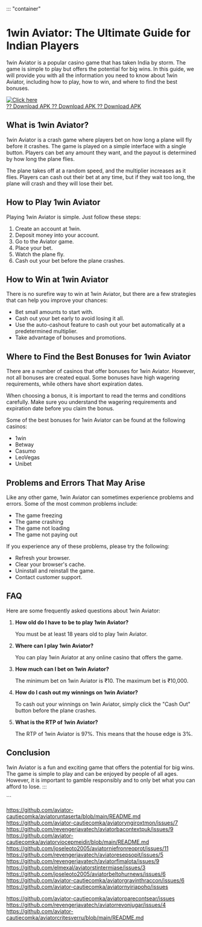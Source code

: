 ::: \"container\"
# 1win Aviator: The Ultimate Guide for Indian Players

1win Aviator is a popular casino game that has taken India by storm. The
game is simple to play but offers the potential for big wins. In this
guide, we will provide you with all the information you need to know
about 1win Aviator, including how to play, how to win, and where to find
the best bonuses.

[![Click
here](https://readscoops.com/wp-content/uploads/2023/03/Readscoop-aviator-1-1.jpg)](https://traff.sbs/deff)\
[?? Download APK ?? Download APK ?? Download
APK](https://traff.sbs/deff)

## What is 1win Aviator?

1win Aviator is a crash game where players bet on how long a plane will
fly before it crashes. The game is played on a simple interface with a
single button. Players can bet any amount they want, and the payout is
determined by how long the plane flies.

The plane takes off at a random speed, and the multiplier increases as
it flies. Players can cash out their bet at any time, but if they wait
too long, the plane will crash and they will lose their bet.

## How to Play 1win Aviator

Playing 1win Aviator is simple. Just follow these steps:

1.  Create an account at 1win.
2.  Deposit money into your account.
3.  Go to the Aviator game.
4.  Place your bet.
5.  Watch the plane fly.
6.  Cash out your bet before the plane crashes.

## How to Win at 1win Aviator

There is no surefire way to win at 1win Aviator, but there are a few
strategies that can help you improve your chances:

-   Bet small amounts to start with.
-   Cash out your bet early to avoid losing it all.
-   Use the auto-cashout feature to cash out your bet automatically at a
    predetermined multiplier.
-   Take advantage of bonuses and promotions.

## Where to Find the Best Bonuses for 1win Aviator

There are a number of casinos that offer bonuses for 1win Aviator.
However, not all bonuses are created equal. Some bonuses have high
wagering requirements, while others have short expiration dates.

When choosing a bonus, it is important to read the terms and conditions
carefully. Make sure you understand the wagering requirements and
expiration date before you claim the bonus.

Some of the best bonuses for 1win Aviator can be found at the following
casinos:

-   1win
-   Betway
-   Casumo
-   LeoVegas
-   Unibet

## Problems and Errors That May Arise

Like any other game, 1win Aviator can sometimes experience problems and
errors. Some of the most common problems include:

-   The game freezing
-   The game crashing
-   The game not loading
-   The game not paying out

If you experience any of these problems, please try the following:

-   Refresh your browser.
-   Clear your browser\'s cache.
-   Uninstall and reinstall the game.
-   Contact customer support.

## FAQ

Here are some frequently asked questions about 1win Aviator:

1.  **How old do I have to be to play 1win Aviator?**

    You must be at least 18 years old to play 1win Aviator.

2.  **Where can I play 1win Aviator?**

    You can play 1win Aviator at any online casino that offers the game.

3.  **How much can I bet on 1win Aviator?**

    The minimum bet on 1win Aviator is ₹10. The maximum bet is ₹10,000.

4.  **How do I cash out my winnings on 1win Aviator?**

    To cash out your winnings on 1win Aviator, simply click the "Cash
    Out" button before the plane crashes.

5.  **What is the RTP of 1win Aviator?**

    The RTP of 1win Aviator is 97%. This means that the house edge is
    3%.

## Conclusion

1win Aviator is a fun and exciting game that offers the potential for
big wins. The game is simple to play and can be enjoyed by people of all
ages. However, it is important to gamble responsibly and to only bet
what you can afford to lose.
:::

\`\`\`

https://github.com/aviator-cautiecomka/aviatoruntaserta/blob/main/README.md
https://github.com/aviator-cautiecomka/aviatoryngiroxtmon/issues/7
https://github.com/revengerjavatech/aviatorbacontextpuk/issues/9
https://github.com/aviator-cautiecomka/aviatorviocepmeidir/blob/main/README.md
https://github.com/joseleoto2005/aviatorniefronreoprot/issues/11
https://github.com/revengerjavatech/aviatoresepsopit/issues/5
https://github.com/revengerjavatech/aviatorfimalota/issues/9
https://github.com/elmexal/aviatorstintermiase/issues/3
https://github.com/joseleoto2005/aviatorbeltohurnews/issues/6
https://github.com/aviator-cautiecomka/aviatorgravinthraccon/issues/6
https://github.com/aviator-cautiecomka/aviatornyiriapoho/issues

https://github.com/aviator-cautiecomka/aviatorparecontsear/issues
https://github.com/revengerjavatech/aviatorrevonjugar/issues/4
https://github.com/aviator-cautiecomka/aviatorcritesverru/blob/main/README.md
